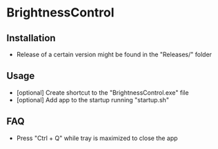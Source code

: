 # BrightnessControl
## Installation
- Release of a certain version might be found in the "Releases/" folder
## Usage
- [optional] Create shortcut to the "BrightnessControl.exe" file
- [optional] Add app to the startup running "startup.sh"
## FAQ
- Press "Ctrl + Q" while tray is maximized to close the app
